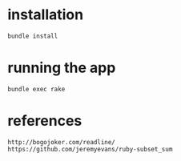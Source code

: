 # installation

    bundle install

# running the app

    bundle exec rake

# references

    http://bogojoker.com/readline/
    https://github.com/jeremyevans/ruby-subset_sum
